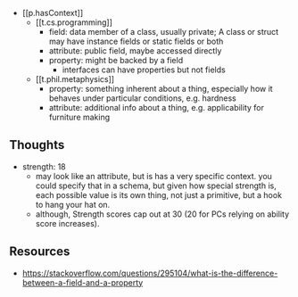 


- [[p.hasContext]] 
  - [[t.cs.programming]]
    - field: data member of a class, usually private; A class or struct may have instance fields or static fields or both
    - attribute: public field, maybe accessed directly
    - property: might be backed by a field
      - interfaces can have properties but not fields
  - [[t.phil.metaphysics]]
    - property: something inherent about a thing, especially how it behaves under particular conditions, e.g. hardness
    - attribute: additional info about a thing, e.g. applicability for furniture making


## Thoughts

- strength: 18 
  - may look like an attribute, but is has a very specific context. you could specify that in a schema, but given how special strength is, each possible value is its own thing, not just a primitive, but a hook to hang your hat on.
  - although, Strength scores cap out at 30 (20 for PCs relying on ability score increases).


## Resources

- https://stackoverflow.com/questions/295104/what-is-the-difference-between-a-field-and-a-property
